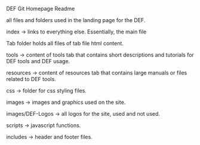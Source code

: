 DEF Git Homepage Readme

all files and folders used in the landing page for the DEF.

index ->
  links to everything else. Essentially, the main file

Tab folder holds all files of tab file html content.

tools ->
  content of tools tab that contains short descriptions and tutorials for DEF tools and DEF usage.

resources ->
  content of resources tab that contains large manuals or files related to DEF tools.

css ->
  folder for css styling files.

images ->
  images and graphics used on the site.
  
  images/DEF-Logos ->
    all logos for the site, used and not used.

scripts ->
  javascript functions.

includes ->
  header and footer files.